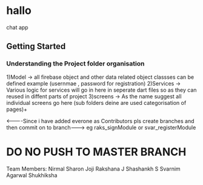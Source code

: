 
# hallo

chat app 

## Getting Started

### Understanding the Project folder organisation
 1)Model -> all firebase object and other data related object classses can be defined example (usernmae , password for registration)
 2)Services -> Various logic for services will go in here in seperate dart files so as they can reused in diffent parts of project 
 3)screens -> As the name suggest all individual screens go here (sub folders deine  are used categorisation of pages)+
 
 
 <----Since i have added everone as Contributors pls create branches and then  commit on to branch--->
                           eg raks_signModule or svar_registerModule
 
 # DO NO PUSH TO MASTER BRANCH
 


Team Members:
Nirmal Sharon Joji
Rakshana J
Shashankh S
Svarnim Agarwal 
Shukhiksha 

